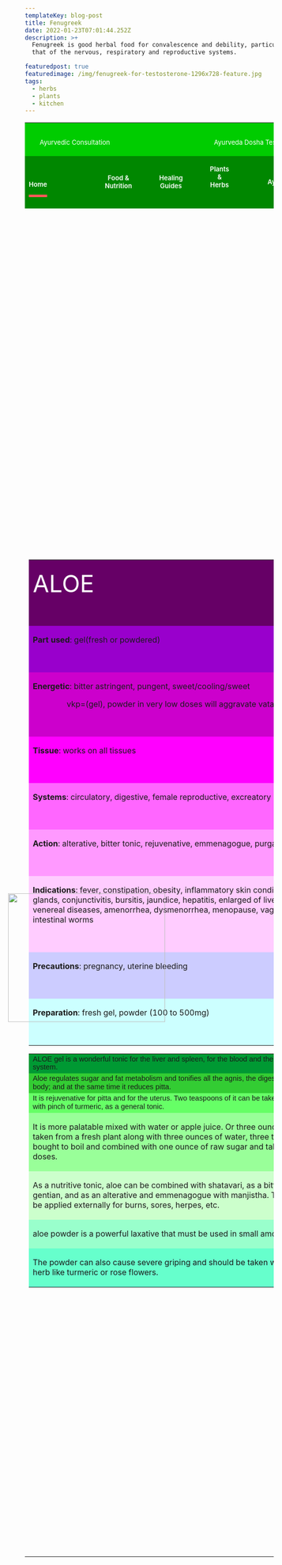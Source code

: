 ```yaml
---
templateKey: blog-post
title: Fenugreek
date: 2022-01-23T07:01:44.252Z
description: >+
  Fenugreek is good herbal food for convalescence and debility, particularly
  that of the nervous, respiratory and reproductive systems.

featuredpost: true
featuredimage: /img/fenugreek-for-testosterone-1296x728-feature.jpg
tags:
  - herbs
  - plants
  - kitchen
---
```

<html>

<head>
<meta http-equiv="Content-Type" content="text/html; charset=windows-1252">
<title>New Page 1</title>
</head>
<style>
	::-webkit- Scrollbar{
			width: 10px;
		}
	::-webkit-Scrollbar-track{
		border-radius:5px
		box-shadow:inset 0 0 10px rgba(0, 0, 0,0.25);
		}
			::-webkit-Scrollbar-thumb{
				border-radius:5px;
				background-color:#009578;
		}
			::-webkit-Scrollbar-thumb.hover{
			background-color:#6dcdb1;
		}

</style>

<body>

<meta http-equiv="Content-Type" content="text/html; charset=windows-1252">
<title>New Page 1</title>
<!--\\\\\\\\\\\[if gte mso 9]><xml>
 <w:WordDocument>
  <w:View>Normal</w:View>
  <w:Zoom>0</w:Zoom>
  <w:TrackMoves/>
  <w:TrackFormatting/>
  <w:PunctuationKerning/>
  <w:ValidateAgainstSchemas/>
  <w:SaveIfXMLInvalid>false</w:SaveIfXMLInvalid>
  <w:IgnoreMixedContent>false</w:IgnoreMixedContent>
  <w:AlwaysShowPlaceholderText>false</w:AlwaysShowPlaceholderText>
  <w:DoNotPromoteQF/>
  <w:LidThemeOther>EN-US</w:LidThemeOther>
  <w:LidThemeAsian>X-NONE</w:LidThemeAsian>
  <w:LidThemeComplexScript>X-NONE</w:LidThemeComplexScript>
  <w:Compatibility>
   <w:BreakWrappedTables/>
   <w:SnapToGridInCell/>
   <w:WrapTextWithPunct/>
   <w:UseAsianBreakRules/>
   <w:DontGrowAutofit/>
   <w:SplitPgBreakAndParaMark/>
   <w:DontVertAlignCellWithSp/>
   <w:DontBreakConstrainedForcedTables/>
   <w:DontVertAlignInTxbx/>
   <w:Word11KerningPairs/>
   <w:CachedColBalance/>
  </w:Compatibility>
  <w:BrowserLevel>MicrosoftInternetExplorer4</w:BrowserLevel>
  <m:mathPr>
   <m:mathFont m:val="Cambria Math"/>
   <m:brkBin m:val="before"/>
   <m:brkBinSub m:val="--"/>
   <m:smallFrac m:val="off"/>
   <m:dispDef/>
   <m:lMargin m:val="0"/>
   <m:rMargin m:val="0"/>
   <m:defJc m:val="centerGroup"/>
   <m:wrapIndent m:val="1440"/>
   <m:intLim m:val="subSup"/>
   <m:naryLim m:val="undOvr"/>
  </m:mathPr></w:WordDocument>
</xml><!\\\\\\\\\\\[endif]-->
<!--\\\\\\\\\\\[if gte mso 9]><xml>
 <w:LatentStyles DefLockedState="false" DefUnhideWhenUsed="true"
  DefSemiHidden="true" DefQFormat="false" DefPriority="99"
  LatentStyleCount="267">
  <w:LsdException Locked="false" Priority="0" SemiHidden="false"
   UnhideWhenUsed="false" QFormat="true" Name="Normal"/>
  <w:LsdException Locked="false" Priority="9" SemiHidden="false"
   UnhideWhenUsed="false" QFormat="true" Name="heading 1"/>
  <w:LsdException Locked="false" Priority="9" QFormat="true" Name="heading 2"/>
  <w:LsdException Locked="false" Priority="9" QFormat="true" Name="heading 3"/>
  <w:LsdException Locked="false" Priority="9" QFormat="true" Name="heading 4"/>
  <w:LsdException Locked="false" Priority="9" QFormat="true" Name="heading 5"/>
  <w:LsdException Locked="false" Priority="9" QFormat="true" Name="heading 6"/>
  <w:LsdException Locked="false" Priority="9" QFormat="true" Name="heading 7"/>
  <w:LsdException Locked="false" Priority="9" QFormat="true" Name="heading 8"/>
  <w:LsdException Locked="false" Priority="9" QFormat="true" Name="heading 9"/>
  <w:LsdException Locked="false" Priority="39" Name="toc 1"/>
  <w:LsdException Locked="false" Priority="39" Name="toc 2"/>
  <w:LsdException Locked="false" Priority="39" Name="toc 3"/>
  <w:LsdException Locked="false" Priority="39" Name="toc 4"/>
  <w:LsdException Locked="false" Priority="39" Name="toc 5"/>
  <w:LsdException Locked="false" Priority="39" Name="toc 6"/>
  <w:LsdException Locked="false" Priority="39" Name="toc 7"/>
  <w:LsdException Locked="false" Priority="39" Name="toc 8"/>
  <w:LsdException Locked="false" Priority="39" Name="toc 9"/>
  <w:LsdException Locked="false" Priority="35" QFormat="true" Name="caption"/>
  <w:LsdException Locked="false" Priority="10" SemiHidden="false"
   UnhideWhenUsed="false" QFormat="true" Name="Title"/>
  <w:LsdException Locked="false" Priority="1" Name="Default Paragraph Font"/>
  <w:LsdException Locked="false" Priority="11" SemiHidden="false"
   UnhideWhenUsed="false" QFormat="true" Name="Subtitle"/>
  <w:LsdException Locked="false" Priority="22" SemiHidden="false"
   UnhideWhenUsed="false" QFormat="true" Name="Strong"/>
  <w:LsdException Locked="false" Priority="20" SemiHidden="false"
   UnhideWhenUsed="false" QFormat="true" Name="Emphasis"/>
  <w:LsdException Locked="false" Priority="59" SemiHidden="false"
   UnhideWhenUsed="false" Name="Table Grid"/>
  <w:LsdException Locked="false" UnhideWhenUsed="false" Name="Placeholder Text"/>
  <w:LsdException Locked="false" Priority="1" SemiHidden="false"
   UnhideWhenUsed="false" QFormat="true" Name="No Spacing"/>
  <w:LsdException Locked="false" Priority="60" SemiHidden="false"
   UnhideWhenUsed="false" Name="Light Shading"/>
  <w:LsdException Locked="false" Priority="61" SemiHidden="false"
   UnhideWhenUsed="false" Name="Light List"/>
  <w:LsdException Locked="false" Priority="62" SemiHidden="false"
   UnhideWhenUsed="false" Name="Light Grid"/>
  <w:LsdException Locked="false" Priority="63" SemiHidden="false"
   UnhideWhenUsed="false" Name="Medium Shading 1"/>
  <w:LsdException Locked="false" Priority="64" SemiHidden="false"
   UnhideWhenUsed="false" Name="Medium Shading 2"/>
  <w:LsdException Locked="false" Priority="65" SemiHidden="false"
   UnhideWhenUsed="false" Name="Medium List 1"/>
  <w:LsdException Locked="false" Priority="66" SemiHidden="false"
   UnhideWhenUsed="false" Name="Medium List 2"/>
  <w:LsdException Locked="false" Priority="67" SemiHidden="false"
   UnhideWhenUsed="false" Name="Medium Grid 1"/>
  <w:LsdException Locked="false" Priority="68" SemiHidden="false"
   UnhideWhenUsed="false" Name="Medium Grid 2"/>
  <w:LsdException Locked="false" Priority="69" SemiHidden="false"
   UnhideWhenUsed="false" Name="Medium Grid 3"/>
  <w:LsdException Locked="false" Priority="70" SemiHidden="false"
   UnhideWhenUsed="false" Name="Dark List"/>
  <w:LsdException Locked="false" Priority="71" SemiHidden="false"
   UnhideWhenUsed="false" Name="Colorful Shading"/>
  <w:LsdException Locked="false" Priority="72" SemiHidden="false"
   UnhideWhenUsed="false" Name="Colorful List"/>
  <w:LsdException Locked="false" Priority="73" SemiHidden="false"
   UnhideWhenUsed="false" Name="Colorful Grid"/>
  <w:LsdException Locked="false" Priority="60" SemiHidden="false"
   UnhideWhenUsed="false" Name="Light Shading Accent 1"/>
  <w:LsdException Locked="false" Priority="61" SemiHidden="false"
   UnhideWhenUsed="false" Name="Light List Accent 1"/>
  <w:LsdException Locked="false" Priority="62" SemiHidden="false"
   UnhideWhenUsed="false" Name="Light Grid Accent 1"/>
  <w:LsdException Locked="false" Priority="63" SemiHidden="false"
   UnhideWhenUsed="false" Name="Medium Shading 1 Accent 1"/>
  <w:LsdException Locked="false" Priority="64" SemiHidden="false"
   UnhideWhenUsed="false" Name="Medium Shading 2 Accent 1"/>
  <w:LsdException Locked="false" Priority="65" SemiHidden="false"
   UnhideWhenUsed="false" Name="Medium List 1 Accent 1"/>
  <w:LsdException Locked="false" UnhideWhenUsed="false" Name="Revision"/>
  <w:LsdException Locked="false" Priority="34" SemiHidden="false"
   UnhideWhenUsed="false" QFormat="true" Name="List Paragraph"/>
  <w:LsdException Locked="false" Priority="29" SemiHidden="false"
   UnhideWhenUsed="false" QFormat="true" Name="Quote"/>
  <w:LsdException Locked="false" Priority="30" SemiHidden="false"
   UnhideWhenUsed="false" QFormat="true" Name="Intense Quote"/>
  <w:LsdException Locked="false" Priority="66" SemiHidden="false"
   UnhideWhenUsed="false" Name="Medium List 2 Accent 1"/>
  <w:LsdException Locked="false" Priority="67" SemiHidden="false"
   UnhideWhenUsed="false" Name="Medium Grid 1 Accent 1"/>
  <w:LsdException Locked="false" Priority="68" SemiHidden="false"
   UnhideWhenUsed="false" Name="Medium Grid 2 Accent 1"/>
  <w:LsdException Locked="false" Priority="69" SemiHidden="false"
   UnhideWhenUsed="false" Name="Medium Grid 3 Accent 1"/>
  <w:LsdException Locked="false" Priority="70" SemiHidden="false"
   UnhideWhenUsed="false" Name="Dark List Accent 1"/>
  <w:LsdException Locked="false" Priority="71" SemiHidden="false"
   UnhideWhenUsed="false" Name="Colorful Shading Accent 1"/>
  <w:LsdException Locked="false" Priority="72" SemiHidden="false"
   UnhideWhenUsed="false" Name="Colorful List Accent 1"/>
  <w:LsdException Locked="false" Priority="73" SemiHidden="false"
   UnhideWhenUsed="false" Name="Colorful Grid Accent 1"/>
  <w:LsdException Locked="false" Priority="60" SemiHidden="false"
   UnhideWhenUsed="false" Name="Light Shading Accent 2"/>
  <w:LsdException Locked="false" Priority="61" SemiHidden="false"
   UnhideWhenUsed="false" Name="Light List Accent 2"/>
  <w:LsdException Locked="false" Priority="62" SemiHidden="false"
   UnhideWhenUsed="false" Name="Light Grid Accent 2"/>
  <w:LsdException Locked="false" Priority="63" SemiHidden="false"
   UnhideWhenUsed="false" Name="Medium Shading 1 Accent 2"/>
  <w:LsdException Locked="false" Priority="64" SemiHidden="false"
   UnhideWhenUsed="false" Name="Medium Shading 2 Accent 2"/>
  <w:LsdException Locked="false" Priority="65" SemiHidden="false"
   UnhideWhenUsed="false" Name="Medium List 1 Accent 2"/>
  <w:LsdException Locked="false" Priority="66" SemiHidden="false"
   UnhideWhenUsed="false" Name="Medium List 2 Accent 2"/>
  <w:LsdException Locked="false" Priority="67" SemiHidden="false"
   UnhideWhenUsed="false" Name="Medium Grid 1 Accent 2"/>
  <w:LsdException Locked="false" Priority="68" SemiHidden="false"
   UnhideWhenUsed="false" Name="Medium Grid 2 Accent 2"/>
  <w:LsdException Locked="false" Priority="69" SemiHidden="false"
   UnhideWhenUsed="false" Name="Medium Grid 3 Accent 2"/>
  <w:LsdException Locked="false" Priority="70" SemiHidden="false"
   UnhideWhenUsed="false" Name="Dark List Accent 2"/>
  <w:LsdException Locked="false" Priority="71" SemiHidden="false"
   UnhideWhenUsed="false" Name="Colorful Shading Accent 2"/>
  <w:LsdException Locked="false" Priority="72" SemiHidden="false"
   UnhideWhenUsed="false" Name="Colorful List Accent 2"/>
  <w:LsdException Locked="false" Priority="73" SemiHidden="false"
   UnhideWhenUsed="false" Name="Colorful Grid Accent 2"/>
  <w:LsdException Locked="false" Priority="60" SemiHidden="false"
   UnhideWhenUsed="false" Name="Light Shading Accent 3"/>
  <w:LsdException Locked="false" Priority="61" SemiHidden="false"
   UnhideWhenUsed="false" Name="Light List Accent 3"/>
  <w:LsdException Locked="false" Priority="62" SemiHidden="false"
   UnhideWhenUsed="false" Name="Light Grid Accent 3"/>
  <w:LsdException Locked="false" Priority="63" SemiHidden="false"
   UnhideWhenUsed="false" Name="Medium Shading 1 Accent 3"/>
  <w:LsdException Locked="false" Priority="64" SemiHidden="false"
   UnhideWhenUsed="false" Name="Medium Shading 2 Accent 3"/>
  <w:LsdException Locked="false" Priority="65" SemiHidden="false"
   UnhideWhenUsed="false" Name="Medium List 1 Accent 3"/>
  <w:LsdException Locked="false" Priority="66" SemiHidden="false"
   UnhideWhenUsed="false" Name="Medium List 2 Accent 3"/>
  <w:LsdException Locked="false" Priority="67" SemiHidden="false"
   UnhideWhenUsed="false" Name="Medium Grid 1 Accent 3"/>
  <w:LsdException Locked="false" Priority="68" SemiHidden="false"
   UnhideWhenUsed="false" Name="Medium Grid 2 Accent 3"/>
  <w:LsdException Locked="false" Priority="69" SemiHidden="false"
   UnhideWhenUsed="false" Name="Medium Grid 3 Accent 3"/>
  <w:LsdException Locked="false" Priority="70" SemiHidden="false"
   UnhideWhenUsed="false" Name="Dark List Accent 3"/>
  <w:LsdException Locked="false" Priority="71" SemiHidden="false"
   UnhideWhenUsed="false" Name="Colorful Shading Accent 3"/>
  <w:LsdException Locked="false" Priority="72" SemiHidden="false"
   UnhideWhenUsed="false" Name="Colorful List Accent 3"/>
  <w:LsdException Locked="false" Priority="73" SemiHidden="false"
   UnhideWhenUsed="false" Name="Colorful Grid Accent 3"/>
  <w:LsdException Locked="false" Priority="60" SemiHidden="false"
   UnhideWhenUsed="false" Name="Light Shading Accent 4"/>
  <w:LsdException Locked="false" Priority="61" SemiHidden="false"
   UnhideWhenUsed="false" Name="Light List Accent 4"/>
  <w:LsdException Locked="false" Priority="62" SemiHidden="false"
   UnhideWhenUsed="false" Name="Light Grid Accent 4"/>
  <w:LsdException Locked="false" Priority="63" SemiHidden="false"
   UnhideWhenUsed="false" Name="Medium Shading 1 Accent 4"/>
  <w:LsdException Locked="false" Priority="64" SemiHidden="false"
   UnhideWhenUsed="false" Name="Medium Shading 2 Accent 4"/>
  <w:LsdException Locked="false" Priority="65" SemiHidden="false"
   UnhideWhenUsed="false" Name="Medium List 1 Accent 4"/>
  <w:LsdException Locked="false" Priority="66" SemiHidden="false"
   UnhideWhenUsed="false" Name="Medium List 2 Accent 4"/>
  <w:LsdException Locked="false" Priority="67" SemiHidden="false"
   UnhideWhenUsed="false" Name="Medium Grid 1 Accent 4"/>
  <w:LsdException Locked="false" Priority="68" SemiHidden="false"
   UnhideWhenUsed="false" Name="Medium Grid 2 Accent 4"/>
  <w:LsdException Locked="false" Priority="69" SemiHidden="false"
   UnhideWhenUsed="false" Name="Medium Grid 3 Accent 4"/>
  <w:LsdException Locked="false" Priority="70" SemiHidden="false"
   UnhideWhenUsed="false" Name="Dark List Accent 4"/>
  <w:LsdException Locked="false" Priority="71" SemiHidden="false"
   UnhideWhenUsed="false" Name="Colorful Shading Accent 4"/>
  <w:LsdException Locked="false" Priority="72" SemiHidden="false"
   UnhideWhenUsed="false" Name="Colorful List Accent 4"/>
  <w:LsdException Locked="false" Priority="73" SemiHidden="false"
   UnhideWhenUsed="false" Name="Colorful Grid Accent 4"/>
  <w:LsdException Locked="false" Priority="60" SemiHidden="false"
   UnhideWhenUsed="false" Name="Light Shading Accent 5"/>
  <w:LsdException Locked="false" Priority="61" SemiHidden="false"
   UnhideWhenUsed="false" Name="Light List Accent 5"/>
  <w:LsdException Locked="false" Priority="62" SemiHidden="false"
   UnhideWhenUsed="false" Name="Light Grid Accent 5"/>
  <w:LsdException Locked="false" Priority="63" SemiHidden="false"
   UnhideWhenUsed="false" Name="Medium Shading 1 Accent 5"/>
  <w:LsdException Locked="false" Priority="64" SemiHidden="false"
   UnhideWhenUsed="false" Name="Medium Shading 2 Accent 5"/>
  <w:LsdException Locked="false" Priority="65" SemiHidden="false"
   UnhideWhenUsed="false" Name="Medium List 1 Accent 5"/>
  <w:LsdException Locked="false" Priority="66" SemiHidden="false"
   UnhideWhenUsed="false" Name="Medium List 2 Accent 5"/>
  <w:LsdException Locked="false" Priority="67" SemiHidden="false"
   UnhideWhenUsed="false" Name="Medium Grid 1 Accent 5"/>
  <w:LsdException Locked="false" Priority="68" SemiHidden="false"
   UnhideWhenUsed="false" Name="Medium Grid 2 Accent 5"/>
  <w:LsdException Locked="false" Priority="69" SemiHidden="false"
   UnhideWhenUsed="false" Name="Medium Grid 3 Accent 5"/>
  <w:LsdException Locked="false" Priority="70" SemiHidden="false"
   UnhideWhenUsed="false" Name="Dark List Accent 5"/>
  <w:LsdException Locked="false" Priority="71" SemiHidden="false"
   UnhideWhenUsed="false" Name="Colorful Shading Accent 5"/>
  <w:LsdException Locked="false" Priority="72" SemiHidden="false"
   UnhideWhenUsed="false" Name="Colorful List Accent 5"/>
  <w:LsdException Locked="false" Priority="73" SemiHidden="false"
   UnhideWhenUsed="false" Name="Colorful Grid Accent 5"/>
  <w:LsdException Locked="false" Priority="60" SemiHidden="false"
   UnhideWhenUsed="false" Name="Light Shading Accent 6"/>
  <w:LsdException Locked="false" Priority="61" SemiHidden="false"
   UnhideWhenUsed="false" Name="Light List Accent 6"/>
  <w:LsdException Locked="false" Priority="62" SemiHidden="false"
   UnhideWhenUsed="false" Name="Light Grid Accent 6"/>
  <w:LsdException Locked="false" Priority="63" SemiHidden="false"
   UnhideWhenUsed="false" Name="Medium Shading 1 Accent 6"/>
  <w:LsdException Locked="false" Priority="64" SemiHidden="false"
   UnhideWhenUsed="false" Name="Medium Shading 2 Accent 6"/>
  <w:LsdException Locked="false" Priority="65" SemiHidden="false"
   UnhideWhenUsed="false" Name="Medium List 1 Accent 6"/>
  <w:LsdException Locked="false" Priority="66" SemiHidden="false"
   UnhideWhenUsed="false" Name="Medium List 2 Accent 6"/>
  <w:LsdException Locked="false" Priority="67" SemiHidden="false"
   UnhideWhenUsed="false" Name="Medium Grid 1 Accent 6"/>
  <w:LsdException Locked="false" Priority="68" SemiHidden="false"
   UnhideWhenUsed="false" Name="Medium Grid 2 Accent 6"/>
  <w:LsdException Locked="false" Priority="69" SemiHidden="false"
   UnhideWhenUsed="false" Name="Medium Grid 3 Accent 6"/>
  <w:LsdException Locked="false" Priority="70" SemiHidden="false"
   UnhideWhenUsed="false" Name="Dark List Accent 6"/>
  <w:LsdException Locked="false" Priority="71" SemiHidden="false"
   UnhideWhenUsed="false" Name="Colorful Shading Accent 6"/>
  <w:LsdException Locked="false" Priority="72" SemiHidden="false"
   UnhideWhenUsed="false" Name="Colorful List Accent 6"/>
  <w:LsdException Locked="false" Priority="73" SemiHidden="false"
   UnhideWhenUsed="false" Name="Colorful Grid Accent 6"/>
  <w:LsdException Locked="false" Priority="19" SemiHidden="false"
   UnhideWhenUsed="false" QFormat="true" Name="Subtle Emphasis"/>
  <w:LsdException Locked="false" Priority="21" SemiHidden="false"
   UnhideWhenUsed="false" QFormat="true" Name="Intense Emphasis"/>
  <w:LsdException Locked="false" Priority="31" SemiHidden="false"
   UnhideWhenUsed="false" QFormat="true" Name="Subtle Reference"/>
  <w:LsdException Locked="false" Priority="32" SemiHidden="false"
   UnhideWhenUsed="false" QFormat="true" Name="Intense Reference"/>
  <w:LsdException Locked="false" Priority="33" SemiHidden="false"
   UnhideWhenUsed="false" QFormat="true" Name="Book Title"/>
  <w:LsdException Locked="false" Priority="37" Name="Bibliography"/>
  <w:LsdException Locked="false" Priority="39" QFormat="true" Name="TOC Heading"/>
 </w:LatentStyles>
</xml><!\\\\\\\\\\\[endif]-->
<!--\\\\\\\\\\\[if gte mso 10]>
<style>
 /* Style Definitions */
 table.MsoNormalTable
	{mso-style-name:"Table Normal";
	mso-tstyle-rowband-size:0;
	mso-tstyle-colband-size:0;
	mso-style-noshow:yes;
	mso-style-priority:99;
	mso-style-qformat:yes;
	mso-style-parent:"";
	mso-padding-alt:0in 5.4pt 0in 5.4pt;
	mso-para-margin-top:0in;
	mso-para-margin-right:0in;
	mso-para-margin-bottom:10.0pt;
	mso-para-margin-left:0in;
	line-height:115%;
	mso-pagination:widow-orphan;
	font-size:11.0pt;
	font-family:"Calibri","sans-serif";
	mso-ascii-font-family:Calibri;
	mso-ascii-theme-font:minor-latin;
	mso-fareast-font-family:"Times New Roman";
	mso-fareast-theme-font:minor-fareast;
	mso-hansi-font-family:Calibri;
	mso-hansi-theme-font:minor-latin;}
</style>
<!\\\\\\\\\\\[endif]-->
<table border="0" width="100%">
	<tr>
		<td width="288" colspan="3" bgcolor="#00CC00">
		<ul id="menu-top-menu" class="menu" style="list-style-type: none; outline: none; box-sizing: border-box; color: rgb(44, 47, 52); font-family: -apple-system, BlinkMacSystemFont, 'Segoe UI', Roboto, Oxygen, Oxygen-Sans, Ubuntu, Cantarell, 'Helvetica Neue', 'Open Sans', Arial, sans-serif; font-size: 13px; font-style: normal; font-variant-ligatures: normal; font-variant-caps: normal; font-weight: 400; letter-spacing: normal; orphans: 2; text-align: start; text-indent: 0px; text-transform: none; white-space: normal; widows: 2; word-spacing: 0px; -webkit-text-stroke-width: 0px; text-decoration-thickness: initial; text-decoration-style: initial; text-decoration-color: initial; border: 0.08) none rgba(0; margin: 0px; padding: 0px; background-color: rgb(239, 240, 241)">
			<li id="menu-item-38671" class="menu-item menu-item-type-custom menu-item-object-custom menu-item-38671" style="list-style-type: none; outline: none; box-sizing: border-box; text-align: justify; position: relative; display: block; float: left; border: 0.08) none rgba(0; margin: 0px; padding: 0px">
			<a style="list-style-type: none; outline: none; box-sizing: border-box; color: #FFFFFF; text-decoration: none; transition: all 0.15s ease 0s; display: block; position: relative; border: 0.08) none rgba(0; margin: 0px; padding-left: 10px; padding-right: 10px; padding-top: 0px; padding-bottom: 0px; background-color: transparent" href="">
			Ayurvedic Consultation</a></li>
		</ul>
		</td>
		<td width="266" colspan="2" bgcolor="#00CC00">
		<ul id="menu-top-menu3" class="menu" style="list-style-type: none; outline: none; box-sizing: border-box; color: rgb(44, 47, 52); font-family: -apple-system, BlinkMacSystemFont, 'Segoe UI', Roboto, Oxygen, Oxygen-Sans, Ubuntu, Cantarell, 'Helvetica Neue', 'Open Sans', Arial, sans-serif; font-size: 13px; font-style: normal; font-variant-ligatures: normal; font-variant-caps: normal; font-weight: 400; letter-spacing: normal; orphans: 2; text-align: start; text-indent: 0px; text-transform: none; white-space: normal; widows: 2; word-spacing: 0px; -webkit-text-stroke-width: 0px; text-decoration-thickness: initial; text-decoration-style: initial; text-decoration-color: initial; border: 0.08) none rgba(0; margin: 0px; padding: 0px; background-color: rgb(239, 240, 241)">
			<li id="menu-item-38490" class="menu-item menu-item-type-post_type menu-item-object-post menu-item-38490" style="list-style-type: none; outline: none; box-sizing: border-box; text-align: justify; position: relative; display: block; float: left; border: 0.08) none rgba(0; margin: 0px; padding: 0px">
			</li>
		</ul>
		<ul id="menu-top-menu0" class="menu" style="list-style-type: none; outline: none; box-sizing: border-box; color: rgb(44, 47, 52); font-family: -apple-system, BlinkMacSystemFont, 'Segoe UI', Roboto, Oxygen, Oxygen-Sans, Ubuntu, Cantarell, 'Helvetica Neue', 'Open Sans', Arial, sans-serif; font-size: 13px; font-style: normal; font-variant-ligatures: normal; font-variant-caps: normal; font-weight: 400; letter-spacing: normal; orphans: 2; text-align: start; text-indent: 0px; text-transform: none; white-space: normal; widows: 2; word-spacing: 0px; -webkit-text-stroke-width: 0px; text-decoration-thickness: initial; text-decoration-style: initial; text-decoration-color: initial; border: 0.08) none rgba(0; margin: 0px; padding: 0px; background-color: rgb(239, 240, 241)">
			<li id="menu-item-34159" class="menu-item menu-item-type-custom menu-item-object-custom menu-item-has-children menu-item-34159" style="list-style-type: none; outline: none; box-sizing: border-box; text-align: justify; position: relative; display: block; float: left; border: 0.08) none rgba(0; margin: 0px; padding: 0px">
			<a target="_blank" rel="noopener" style="list-style-type: none; outline: none; box-sizing: border-box; color: #FFFFFF; text-decoration: none; transition: all 0.15s ease 0s; display: block; position: relative; border: 0.08) none rgba(0; margin: 0px; padding-left: 10px; padding-right: 25px; padding-top: 0px; padding-bottom: 0px; background-color: transparent" href="https://ayurtimes.net/ayurveda-dosha-test/">
			Ayurveda Dosha Test</a></li>
		</ul>
		</td>
		<td width="10%" colspan="2" bgcolor="#00CC00">
		<a style="list-style-type: none; outline: none; box-sizing: border-box; color: #FFFFFF; text-decoration: none; transition: all 0.15s ease 0s; display: block; background-color: transparent" href="https://www.ayurtimes.com/ayur-times-app/">
		Download</a></td>
		<td width="10%" colspan="3" bgcolor="#00CC00">
		<ul id="menu-top-menu1" class="menu" style="list-style-type: none; outline: none; box-sizing: border-box; color: rgb(44, 47, 52); font-family: -apple-system, BlinkMacSystemFont, 'Segoe UI', Roboto, Oxygen, Oxygen-Sans, Ubuntu, Cantarell, 'Helvetica Neue', 'Open Sans', Arial, sans-serif; font-size: 13px; font-style: normal; font-variant-ligatures: normal; font-variant-caps: normal; font-weight: 400; letter-spacing: normal; orphans: 2; text-align: start; text-indent: 0px; text-transform: none; white-space: normal; widows: 2; word-spacing: 0px; -webkit-text-stroke-width: 0px; text-decoration-thickness: initial; text-decoration-style: initial; text-decoration-color: initial; border: 0.08) none rgba(0; margin: 0px; padding: 0px; background-color: rgb(239, 240, 241)">
			<li id="menu-item-38672" class="menu-item menu-item-type-post_type menu-item-object-post menu-item-38490" style="list-style-type: none; outline: none; box-sizing: border-box; text-align: justify; position: relative; display: block; float: left; border: 0.08) none rgba(0; margin: 0px; padding: 0px">
			<a style="list-style-type: none; outline: none; box-sizing: border-box; color: #FFFFFF; text-decoration: none; transition: all 0.15s ease 0s; display: block; background-color: transparent" href="https://www.ayurtimes.com/ayur-times-app/">
			&nbsp;App</a></li>
			<li id="menu-item-38564" class="menu-item menu-item-type-post_type menu-item-object-page menu-item-38564" style="list-style-type: none; outline: none; box-sizing: border-box; text-align: justify; position: relative; display: block; float: left; border: 0.08) none rgba(0; margin: 0px; padding: 0px">
			<a style="list-style-type: none; outline: none; box-sizing: border-box; color: #FFFFFF; text-decoration: none; transition: all 0.15s ease 0s; display: block; position: relative; border: 0.08) none rgba(0; margin: 0px; padding-left: 10px; padding-right: 10px; padding-top: 0px; padding-bottom: 0px; background-color: transparent" href="https://www.ayurtimes.com/contact/">
			Contact Us</a></li>
		</ul>
		</td>
		<td width="9%" colspan="2" bgcolor="#00CC00">
		<ul id="menu-top-menu2" class="menu" style="list-style-type: none; outline: none; box-sizing: border-box; color: rgb(44, 47, 52); font-family: -apple-system, BlinkMacSystemFont, 'Segoe UI', Roboto, Oxygen, Oxygen-Sans, Ubuntu, Cantarell, 'Helvetica Neue', 'Open Sans', Arial, sans-serif; font-size: 13px; font-style: normal; font-variant-ligatures: normal; font-variant-caps: normal; font-weight: 400; letter-spacing: normal; orphans: 2; text-align: start; text-indent: 0px; text-transform: none; white-space: normal; widows: 2; word-spacing: 0px; -webkit-text-stroke-width: 0px; text-decoration-thickness: initial; text-decoration-style: initial; text-decoration-color: initial; border: 0.08) none rgba(0; margin: 0px; padding: 0px; background-color: rgb(239, 240, 241)">
			<li id="menu-item-38673" class="menu-item menu-item-type-post_type menu-item-object-post menu-item-38490" style="list-style-type: none; outline: none; box-sizing: border-box; text-align: justify; position: relative; display: block; float: left; border: 0.08) none rgba(0; margin: 0px; padding: 0px">
			<a style="list-style-type: none; outline: none; box-sizing: border-box; color: #FFFFFF; text-decoration: none; transition: all 0.15s ease 0s; display: block; background-color: transparent" href="https://www.ayurtimes.com/ayur-times-app/">
			&nbsp;&nbsp; </a></li>
			<li id="menu-item-37005" class="menu-item menu-item-type-custom menu-item-object-custom menu-item-has-children menu-item-37005" style="list-style-type: none; outline: none; box-sizing: border-box; text-align: justify; position: relative; display: block; float: left; border: 0.08) none rgba(0; margin: 0px; padding: 0px">
			<a style="list-style-type: none; outline: none 0px; box-sizing: border-box; color: #FFFFFF; text-decoration: none; transition: all 0.15s ease 0s; display: block; position: relative; z-index: 2; border: 0.08) none rgba(0; margin: 0px; padding-left: 10px; padding-right: 25px; padding-top: 0px; padding-bottom: 0px; background-color: transparent">
			Disclaimer</a></li>
		</ul>
		</td>
		<td width="11%" bgcolor="#00CC00">
		<a style="list-style-type: none; outline: none 0px; box-sizing: border-box; color: #FFFFFF; text-decoration: none; transition: all 0.15s ease 0s; display: block; background-color: transparent">
		Terms &amp; Policies</a></td>
	</tr>
	<tr>
		<td width="10%" bgcolor="#008700">&nbsp;<div class="main-menu main-menu-wrap tie-alignleft" style="padding: 0px; margin: 0px; list-style: none; border: 0px rgba(255, 255, 255, 0.07); outline: none; box-sizing: border-box; float: left; color: rgb(255, 255, 255); font-family: -apple-system, BlinkMacSystemFont, &quot;Segoe UI&quot;, Roboto, Oxygen, Oxygen-Sans, Ubuntu, Cantarell, &quot;Helvetica Neue&quot;, &quot;Open Sans&quot;, Arial, sans-serif; font-size: 13px; font-style: normal; font-variant-ligatures: normal; font-variant-caps: normal; font-weight: 400; letter-spacing: normal; orphans: 2; text-align: start; text-indent: 0px; text-transform: none; white-space: normal; widows: 2; word-spacing: 0px; -webkit-text-stroke-width: 0px; background-color: rgb(0, 135, 0); text-decoration-thickness: initial; text-decoration-style: initial; text-decoration-color: initial;">
			<div id="main-nav-menu" class="main-menu header-menu" style="list-style-type: none; outline: none; box-sizing: border-box; float: left; width: 124px; height: 33px; border: 0.07) none rgba(255; margin: 0px; padding: 0px">
				<ul id="menu-main-menu" class="menu" role="menubar" style="padding: 0px; margin: 0px; list-style: none; border: 0px rgba(255, 255, 255, 0.07); outline: none; box-sizing: border-box;">
					<li id="menu-item-35957" class="menu-have-icon menu-icon-type-fontawesome menu-item menu-item-type-custom menu-item-object-custom current-menu-item current_page_item menu-item-home menu-item-35957 tie-current-menu" style="border-left:0px initial rgb(255, 87, 87); border-right:0px initial rgb(255, 87, 87); border-top:0px initial rgb(255, 87, 87); border-bottom:5px solid rgb(255, 87, 87); padding:0px; border-image: initial; outline: none; box-sizing: border-box; text-align: justify; display: block; float: left; list-style-type:none; margin-left:0px; margin-right:0px; margin-top:0px; margin-bottom:-5px">
					<p style="text-align: center">
					<a style="list-style-type: none; outline: none; box-sizing: border-box; color: rgb(255, 255, 255); text-decoration: none; transition: all 0.15s ease 0s; display: block; position: relative; font-size: 13px; font-weight: 600; border: 0.07) none rgba(255; margin: 0px; padding-left: 14px; padding-right: 14px; padding-top: 0px; padding-bottom: 0px; background-color: #008700 !important" href="https://www.ayurtimes.com/">
					Home</a></li>
					<li id="menu-item-38439" class="menu-item menu-item-type-taxonomy menu-item-object-category menu-item-has-children menu-item-38439" style="padding: 0px; margin: 0px; list-style: none; border: 0px rgba(255, 255, 255, 0.07); outline: none; box-sizing: border-box; text-align: justify; display: block; float: left;">
					</li>
					<li id="menu-item-34072" class="menu-have-icon menu-icon-type-fontawesome menu-item menu-item-type-custom menu-item-object-custom menu-item-has-children menu-item-34072" style="padding: 0px; margin: 0px; list-style: none; border: 0px rgba(255, 255, 255, 0.07); outline: none; box-sizing: border-box; text-align: justify; display: block; float: left;">
					</li>
					<li id="menu-item-38462" class="menu-item menu-item-type-custom menu-item-object-custom menu-item-has-children menu-item-38462" style="padding: 0px; margin: 0px; list-style: none; border: 0px rgba(255, 255, 255, 0.07); outline: none; box-sizing: border-box; text-align: justify; display: block; float: left;">
					</li>
				</ul>
			</div>
		</div>
		<ul class="components" style="padding: 0px; margin: 0px; list-style: none; border: 0px rgba(255, 255, 255, 0.07); outline: none; box-sizing: border-box; float: right; color: rgb(255, 255, 255); font-family: -apple-system, BlinkMacSystemFont, &quot;Segoe UI&quot;, Roboto, Oxygen, Oxygen-Sans, Ubuntu, Cantarell, &quot;Helvetica Neue&quot;, &quot;Open Sans&quot;, Arial, sans-serif; font-size: 13px; font-style: normal; font-variant-ligatures: normal; font-variant-caps: normal; font-weight: 400; letter-spacing: normal; orphans: 2; text-align: start; text-indent: 0px; text-transform: none; white-space: normal; widows: 2; word-spacing: 0px; -webkit-text-stroke-width: 0px; background-color: rgb(0, 135, 0); text-decoration-thickness: initial; text-decoration-style: initial; text-decoration-color: initial;">
			<li class="search-compact-icon menu-item custom-menu-link" style="padding: 0px; margin: 0px; list-style: none; border: 0px rgba(255, 255, 255, 0.07); outline: none; box-sizing: border-box; text-align: justify; position: relative; float: right;">
			<a class="tie-search-trigger" style="padding: 0px; margin: 0px; list-style: none; border: 0px rgba(255, 255, 255, 0.07); outline: none; box-sizing: border-box; background-color: transparent; color: rgb(255, 255, 255) !important; text-decoration: none; transition: all 0.15s ease 0s; display: block; position: relative; width: 30px; text-align: center; line-height: inherit; font-size: 16px;" href="https://www.ayurtimes.com/#">
			<span class="tie-icon-search tie-search-icon" aria-hidden="true" style="padding: 0px; margin: 0px; list-style: none; border: 0px rgba(255, 255, 255, 0.07); outline: none; box-sizing: border-box; font-style: normal; font-weight: normal; font-variant: normal; text-transform: none; line-height: 1; -webkit-font-smoothing: antialiased; display: inline-block; font-family: tiefonticon !important;">
			</span></a></li>
		</ul>
		<br class="Apple-interchange-newline">
		&nbsp;</td>
		<td width="6%" bgcolor="#008700">
		<ul id="menu-main-menu0" class="menu" role="menubar" style="padding: 0px; margin: 0px; list-style: none; border: 0px rgba(255, 255, 255, 0.07); outline: none; box-sizing: border-box;">
			<li id="menu-item-38674" class="menu-have-icon menu-icon-type-fontawesome menu-item menu-item-type-custom menu-item-object-custom current-menu-item current_page_item menu-item-home menu-item-35957 tie-current-menu" style="border-left:0px initial rgb(255, 87, 87); border-right:0px initial rgb(255, 87, 87); border-top:0px initial rgb(255, 87, 87); border-bottom:5px solid rgb(255, 87, 87); padding:0px; border-image: initial; outline: none; box-sizing: border-box; text-align: justify; display: block; float: left; list-style-type:none; margin-left:0px; margin-right:0px; margin-top:0px; margin-bottom:-5px">
			</li>
			<li id="menu-item-38447" class="menu-item menu-item-type-taxonomy menu-item-object-category menu-item-has-children menu-item-38447 mega-menu mega-links mega-links-3col " style="padding: 0px; margin: 0px; list-style: none; border: 0px rgba(255, 255, 255, 0.07); outline: none; box-sizing: border-box; text-align: justify; display: block; float: left;">
			<p style="text-align: center">
			<a style="padding: 0px 25px 0px 14px; margin: 0px; list-style: none; border: 0px rgba(255, 255, 255, 0.07); outline: none; box-sizing: border-box; background-color: transparent; color: rgb(255, 255, 255) !important; text-decoration: none; transition: all 0.15s ease 0s; display: block; position: relative; font-size: 13px; font-weight: 600;" href="https://www.ayurtimes.com/category/food-nutrition/">
			Food &amp; Nutrition</a></li>
		</ul>
		</td>
		<td width="5%" bgcolor="#008700">
		<p align="center">
		<a style="padding: 0px 25px 0px 14px; margin: 0px; list-style: none; border: 0px rgba(255, 255, 255, 0.07); outline: none; box-sizing: border-box; background-color: transparent; color: rgb(255, 255, 255) !important; text-decoration: none; transition: all 0.15s ease 0s; display: block; position: relative; font-size: 13px; font-weight: 600;" href="https://www.ayurtimes.com/category/healing/">
		Healing Guides</a></td>
		<td width="9%" bgcolor="#008700">
		<ul id="menu-main-menu1" class="menu" role="menubar" style="padding: 0px; margin: 0px; list-style: none; border: 0px rgba(255, 255, 255, 0.07); outline: none; box-sizing: border-box;">
			<li id="menu-item-38675" class="menu-have-icon menu-icon-type-fontawesome menu-item menu-item-type-custom menu-item-object-custom menu-item-has-children menu-item-34072" style="padding: 0px; margin: 0px; list-style: none; border: 0px rgba(255, 255, 255, 0.07); outline: none; box-sizing: border-box; text-align: justify; display: block; float: left;">
			</li>
			<li id="menu-item-34079" class="menu-have-icon menu-icon-type-fontawesome menu-item menu-item-type-custom menu-item-object-custom menu-item-has-children menu-item-34079" style="padding: 0px; margin: 0px; list-style: none; border: 0px rgba(255, 255, 255, 0.07); outline: none; box-sizing: border-box; text-align: justify; display: block; float: left;">
			<p style="text-align: center">
			<a style="padding: 0px 25px 0px 14px; margin: 0px; list-style: none; border: 0px rgba(255, 255, 255, 0.07); outline: none; box-sizing: border-box; background-color: transparent; color: rgb(255, 255, 255) !important; text-decoration: none; transition: all 0.15s ease 0s; display: block; position: relative; font-size: 13px; font-weight: 600;" href="https://www.ayurtimes.com/category/plants-herbs/">
			Plants &amp; Herbs</a></li>
		</ul>
		&nbsp;</td>
		<td width="366" colspan="2" bgcolor="#008700">
		<p align="center">
		<a style="padding: 0px 25px 0px 14px; margin: 0px; list-style: none; border: 0px rgba(255, 255, 255, 0.07); outline: none; box-sizing: border-box; background-color: transparent; color: rgb(255, 255, 255) !important; text-decoration: none; transition: all 0.15s ease 0s; display: block; position: relative; font-size: 13px; font-weight: 600;" href="https://www.ayurtimes.com/category/ayurveda/">
		Ayurveda</a></td>
		<td width="62" colspan="3" bgcolor="#008700">
		<p align="center">
		<a style="padding: 0px 25px 0px 14px; margin: 0px; list-style: none; border: 0px rgba(255, 255, 255, 0.07); outline: none; box-sizing: border-box; background-color: transparent; color: rgb(255, 255, 255) !important; text-decoration: none; transition: all 0.15s ease 0s; display: block; position: relative; font-size: 13px; font-weight: 600;">
		More</a></td>
		<td width="10%" colspan="2" bgcolor="#008700">
		<form method="POST" action="--WEBBOT-SELF--">
			<!--webbot bot="SaveResults" u-file="C:\Users\User\Documents\My Web Sites\mysite\_private\form_results.csv" s-format="TEXT/CSV" s-label-fields="TRUE" -->
			<p align="center"><select size="1" name="D1">
			<option>Facebook</option>
			<option>Youtube</option>
			<option>Instagram</option>
			</select><input type="submit" value="Follow" name="B2"></p>
		</form>
		&nbsp;</td>
		<td width="271" colspan="2" bgcolor="#008700">
		<input type="text" name="T1" size="20"><input type="submit" value="Search" name="B1"></td>
	</tr>
	<tr>
		<td colspan="8">
		<p class="MsoNormal">&nbsp;</td>
		<td colspan="5" height="174">
		<div class="widget-title the-global-title" style="list-style-type: none; outline: none; box-sizing: border-box; position: relative; opacity: 0.99; font-size: 15px; line-height: 1.3; font-weight: 500; color: rgb(255, 255, 255); border: 0px none; margin-left: 0px; margin-right: 0px; margin-top: 0px; margin-bottom: 20px; padding-left: 10px; padding-right: 10px; padding-top: 7px; padding-bottom: 7px; background-color: rgb(0, 135, 0)">
			<div class="the-subtitle" style="list-style-type: none; outline: none; box-sizing: border-box; line-height: 1.4; font-weight: 600; font-size: 15px; min-height: 15px; font-family: Poppins; border: 0px none; margin: 0px; padding: 0px">
				Subscribe to Yogendra Ayurveda</div>
		</div>
		<form method="post" accept-charset="utf-8" id="subscribe-blog-blog_subscription-2" style="list-style-type: none; outline: none; box-sizing: border-box; border: 0px none; margin: 0px; padding: 0px" action="https://www.ayurtimes.com/#">
			<p id="subscribe-email" style="list-style-type: none; outline: none; box-sizing: border-box; line-height: 21px; border: 0px none; margin: 0px; padding: 0px">
			<label id="jetpack-subscribe-label" class="screen-reader-text" for="subscribe-field-blog_subscription-2" style="list-style-type: none; outline: none; box-sizing: border-box; clip: rect(1px, 1px, 1px, 1px); clip-path: inset(50%); height: 42px; overflow: hidden; position: absolute !important; width: 283px; overflow-wrap: normal !important; border: 0px none; margin-left: 10px; margin-right: -1px; margin-top: 63px; margin-bottom: -1px; padding: 0px">
			Email Address</label><input type="email" name="email" required="required" value id="subscribe-field-blog_subscription-2" placeholder="Email Address" style="list-style-type: none; outline: none; box-sizing: border-box; font-style: inherit; font-variant: inherit; font-weight: inherit; font-stretch: inherit; font-size: 13px; line-height: 23px; font-family: inherit; overflow: visible; color: rgb(44, 47, 52); border-radius: 2px; transition: 'background 0.3s ease 0s', 'border 0.3s ease 0s'; max-width: 100%; appearance: none; width: 290.672px; border: 0.1) solid rgba(0; margin: 0px; padding: 5px; background-color: transparent">
			<button type="submit" class="wp-block-button__link" name="jetpack_subscriptions_widget" style="list-style-type: none; outline: none; box-sizing: border-box; font-style: inherit; font-variant: inherit; font-weight: normal; font-stretch: inherit; font-size: 13px; line-height: 21px; font-family: inherit; overflow: visible; text-transform: none; cursor: pointer; appearance: none; color: rgb(255, 255, 255); border-radius: 2px; box-shadow: none; display: inline-block; text-align: center; text-decoration: none; overflow-wrap: break-word; width: auto; position: relative; vertical-align: middle; transition: all 0.3s ease 0s; border: medium none; margin: 0px; padding-left: 15px; padding-right: 15px; padding-top: 7px; padding-bottom: 7px; background-color: rgb(0, 135, 0)">
			Subscribe</button></p>
		</form>
		<div class="clearfix" style="list-style-type: none; outline: none; box-sizing: border-box; border: 0px none; margin: 0px; padding: 0px">
			&nbsp;</div>
		</td>
	</tr>
	<tr>
		<td colspan="8">
		<p class="MsoNormal">&nbsp;</p>
		<table border="0" width="100%">
			<tr>
				<td bgcolor="#660066">
				<p class="MsoNormal"><font size="7" color="#FFFFFF">ALOE</font></p>
				<p>&nbsp;</td>
			</tr>
			<tr>
				<td bgcolor="#9900CC">
				<p class="MsoNormal"><b>Part</b> <b>used</b>: gel(fresh or 
				powdered)</p>
				<p>&nbsp;</td>
			</tr>
			<tr>
				<td bgcolor="#CC00CC">
				<p class="MsoNormal"><b>Energetic</b>: bitter astringent, 
				pungent, sweet/cooling/sweet</p>
				<p class="MsoNormal">&nbsp;&nbsp;&nbsp;&nbsp;&nbsp;&nbsp;&nbsp;&nbsp;&nbsp;&nbsp;&nbsp;&nbsp;&nbsp;&nbsp;&nbsp; vkp=(gel), powder in very 
				low doses will aggravate vata</p>
				<p>&nbsp;</td>
			</tr>
			<tr>
				<td bgcolor="#FF00FF">
				<p class="MsoNormal"><b>Tissue</b>: works on all tissues</p>
				<p>&nbsp;</td>
			</tr>
			<tr>
				<td bgcolor="#FF66FF">
				<p class="MsoNormal"><b>Systems</b>: circulatory, digestive, 
				female reproductive, excreatory</p>
				<p>&nbsp;</td>
			</tr>
			<tr>
				<td bgcolor="#FF99FF">
				<p class="MsoNormal"><b>Action</b>: alterative, bitter tonic, 
				rejuvenative, emmenagogue, purgative, vulnerary</p>
				<p>&nbsp;</td>
			</tr>
			<tr>
				<td bgcolor="#FFCCFF">
				<p class="MsoNormal"><b>Indications</b>: fever, constipation, 
				obesity, inflammatory skin conditions, swollen glands, 
				conjunctivitis, bursitis, jaundice, hepatitis, enlarged of liver 
				or spleen, herpes, venereal diseases, amenorrhea, dysmenorrhea, 
				menopause, vaginitis, tumors, intestinal worms</p>
				<p>&nbsp;</td>
			</tr>
			<tr>
				<td bgcolor="#CCCCFF">
				<p class="MsoNormal"><b>Precautions</b>: pregnancy, uterine 
				bleeding</p>
				<p>&nbsp;</td>
			</tr>
			<tr>
				<td bgcolor="#CCFFFF">
				<p class="MsoNormal"><b>Preparation</b>: fresh gel, powder (100 
				to 500mg)</p>
				<p>&nbsp;</td>
			</tr>
		</table>
		<table border="0" width="100%">
			<tr>
				<td bgcolor="#009933">
				<span style="font-size: 11.0pt; line-height: 115%; font-family: Calibri,sans-serif">
				ALOE gel is a wonderful tonic for the liver and spleen, for the 
				blood and the female reproductive system.</span></td>
			</tr>
			<tr>
				<td bgcolor="#33CC33">
				<span style="font-size: 11.0pt; line-height: 115%; font-family: Calibri,sans-serif">
				Aloe regulates sugar and fat metabolism and tonifies all the 
				agnis, the digestive enzymes of the body; and at the same time 
				it reduces pitta.</span></td>
			</tr>
			<tr>
				<td bgcolor="#66FF66">
				<span style="font-size: 11.0pt; line-height: 115%; font-family: Calibri,sans-serif">
				It is rejuvenative for pitta and for the uterus. Two teaspoons 
				of it can be taken three times a day, with pinch of turmeric, as 
				a general tonic.</span></td>
			</tr>
			<tr>
				<td height="69" bgcolor="#99FF99">
				<p class="MsoNormal">It is more palatable mixed with water or 
				apple juice. Or three ounce of the gel can be taken from a fresh 
				plant along with three ounces of water, three teaspoons of salt, 
				bought to boil and combined with one ounce of raw sugar and 
				taken in teaspoonful doses. </td>
			</tr>
			<tr>
				<td bgcolor="#CCFFCC">
				<p class="MsoNormal">As a nutritive tonic, aloe can be combined 
				with shatavari, as a bitter tonic with gentian, and as an 
				alterative and emmenagogue with manjistha. The fresh juice can 
				be applied externally for burns, sores, herpes, etc.</td>
			</tr>
			<tr>
				<td bgcolor="#99FFCC">
				<p class="MsoNormal">aloe powder is a powerful laxative that 
				must be used in small amounts.</td>
			</tr>
			<tr>
				<td bgcolor="#66FFCC">
				<p class="MsoNormal">The powder can also cause severe griping 
				and should be taken with a carminative herb like turmeric or 
				rose flowers.</td>
			</tr>
		</table>
		<p>
		<img sizes="(width: 100px) 100vw, 100px" srcset="/static/875b37748484588ff833924f952a1758/89b9c/gettyimages-696251125_header-1024x575.jpg 512w,
/static/875b37748484588ff833924f952a1758/26852/gettyimages-696251125_header-1024x575.jpg 1024w" src="https://www.yogendrayurvedic.com.np/static/875b37748484588ff833924f952a1758/26852/gettyimages-696251125_header-1024x575.jpg" alt="" loading="lazy" style="position: absolute; top: 1861; left: 194; width: 318px; height: 260px; object-fit: cover; object-position: center center; opacity: 1; transition: opacity 500ms ease 0s"></td>
		<td colspan="5" height="502" rowspan="2">
		<table border="0" width="96%" style="box-sizing: inherit; color: rgb(51, 51, 51); font-family: BlinkMacSystemFont, -apple-system, &quot;Segoe UI&quot;, Roboto, Oxygen, Ubuntu, Cantarell, &quot;Fira Sans&quot;, &quot;Droid Sans&quot;, &quot;Helvetica Neue&quot;, Helvetica, Arial, sans-serif; font-size: 16px; font-style: normal; font-variant-ligatures: normal; font-variant-caps: normal; font-weight: 400; letter-spacing: normal; orphans: 2; text-align: start; text-transform: none; white-space: normal; widows: 2; word-spacing: 0px; -webkit-text-stroke-width: 0px; text-decoration-thickness: initial; text-decoration-style: initial; text-decoration-color: initial; background-color: rgb(255, 255, 255);">
			<tbody style="box-sizing: inherit;">
				<tr style="box-sizing: inherit;">
					<td colspan="2" height="111" style="box-sizing: inherit;">
					<br class="Apple-interchange-newline">
					&nbsp;<table border="0" width="100%" style="box-sizing: inherit;">
						<tbody style="box-sizing: inherit;">
							<tr style="box-sizing: inherit;">
								<td bgcolor="#008DC9" style="box-sizing: inherit;">
								<p class="MsoNormal" style="box-sizing: inherit; margin: 0px 0px 0.0001pt; padding: 0px; line-height: normal;">
								&nbsp;</p>
								<p class="MsoNormal" style="box-sizing: inherit; margin: 0px 0px 0.0001pt; padding: 0px; line-height: normal;">
								<img src="http://angertoolsbook.com/wp-content/uploads/2021/06/anger2.jpeg" alt="Anger Tools – Live Spiritually free" jsaction="load:XAeZkd;" jsname="HiaYvf" class="n3VNCb" data-noaft="1" style="box-sizing: inherit; height: 317px; max-width: 100%; width: 242px; margin: 0px;"></p>
								<p class="MsoNormal" style="box-sizing: inherit; margin: 0px 0px 0.0001pt; padding: 0px; line-height: normal;">
								<span style="box-sizing: inherit; font-style: inherit; font-weight: inherit; font-family: &quot;Segoe UI&quot;, sans-serif; color: rgb(51, 51, 51);">
								<b style="box-sizing: inherit;">
								<span style="box-sizing: inherit; font-style: inherit; font-weight: inherit; color: rgb(255, 255, 255); text-decoration: none;">
								<a style="box-sizing: inherit; color: rgb(117, 194, 174); cursor: pointer; text-decoration: none;" href="https://www.yogendrayurvedic.com.np/blog/2021-06-08-anger-and-hostility/">
								<font color="#FFFFFF" style="box-sizing: inherit;">
								Anger and Hostility</font></a></span></b>&nbsp;•June 
								08, 2021</span></p>
								<p class="MsoNormal" align="justify" style="box-sizing: inherit; margin: 0px 0px 0.0001pt; padding: 0px; line-height: normal;">
								<font color="#FFFFFF" style="box-sizing: inherit;">
								<span style="box-sizing: inherit; font-style: inherit; font-weight: inherit; font-family: &quot;Segoe UI&quot;, sans-serif;">
								Anger and hostility Pitta is necessary for right 
								understanding and, but when it gets disturb or 
								out of balance, it creates misunderstanding and 
								wrong judgement, leading to anger and hostility. 
								The aim is to bring the pit back to its normal 
								constitutional function. Here are several simple 
								home remedies to cool down that hot with the and 
								keep temper under control. Diet Perhaps most 
								important, an…<br style="box-sizing: inherit;">
								<br style="box-sizing: inherit;">
								</span></font>
								<span style="box-sizing: inherit; font-style: inherit; font-weight: inherit; font-family: &quot;Segoe UI&quot;, sans-serif; color: rgb(51, 51, 51);">
								<a style="box-sizing: inherit; color: blue; cursor: pointer; text-decoration: underline;" href="https://www.yogendrayurvedic.com.np/blog/2021-06-08-anger-and-hostility/">
								<span style="box-sizing: inherit; font-style: inherit; font-weight: inherit; color: rgb(255, 255, 255);">
								Keep Reading &#8594;</span></a></span><font color="#FFFFFF" style="box-sizing: inherit;"><span style="box-sizing: inherit; font-style: inherit; font-weight: inherit; font-family: &quot;Segoe UI&quot;, sans-serif;">&nbsp;&nbsp;</span></font></td>
							</tr>
							<tr style="box-sizing: inherit;">
								<td bgcolor="#008DC9" style="box-sizing: inherit;">
								<p class="MsoNormal" style="box-sizing: inherit; margin: 0px 0px 0.0001pt; padding: 0px; line-height: normal;">
								&nbsp;</p>
								<p class="MsoNormal" style="box-sizing: inherit; margin: 0px 0px 0.0001pt; padding: 0px; line-height: normal;">
								<img src="https://images.everydayhealth.com/images/how-to-cope-with-anxiety-and-depression-722x406.jpg" alt="How to Cope With Anxiety and Depression | Everyday Health" jsaction="load:XAeZkd;" jsname="HiaYvf" class="n3VNCb" data-noaft="1" style="box-sizing: inherit; height: 169px; max-width: 100%; width: 291px; margin: 0px;"></p>
								<p class="MsoNormal" style="box-sizing: inherit; margin: 0px 0px 0.0001pt; padding: 0px; line-height: normal;">
								<span style="box-sizing: inherit; font-style: inherit; font-weight: inherit; font-family: &quot;Segoe UI&quot;, sans-serif; color: rgb(51, 51, 51);">
								<a style="box-sizing: inherit; color: blue; cursor: pointer; text-decoration: none;" href="https://www.yogendrayurvedic.com.np/blog/2021-06-05-7-ways-to-deal-with-anxiety/">
								<b style="box-sizing: inherit;">
								<span style="box-sizing: inherit; font-style: inherit; font-weight: inherit; color: rgb(255, 255, 255); text-decoration: none;">
								7 Ways to Deal with Anxiety</span></b></a>&nbsp;•June 
								05, 2021</span></p>
								<p class="MsoNormal" align="justify" style="box-sizing: inherit; margin: 0px 0px 0.0001pt; padding: 0px; line-height: normal;">
								<span style="box-sizing: inherit; font-style: inherit; font-weight: inherit; font-family: &quot;Segoe UI&quot;, sans-serif; color: rgb(255, 255, 255);">
								Do you Suffer from Anxiety? Anxiety which often 
								is associated with insomnia and feeling of fear 
								is due primarily to aggravation of vata dosa in 
								the nervous system. There are several effective 
								Ayurvedic remedies to pacify vata heal anxiety 
								Heal anxiety and fear and improve your sleep. 
								Relaxing bath A warm bath of ginger and baking 
								soda will help you pacify anxiety. Ginger -one 
								third cup Baking…<br style="box-sizing: inherit;">
								<br style="box-sizing: inherit;">
								&nbsp;</span></p>
								<p class="MsoNormal" style="box-sizing: inherit; margin: 0px 0px 0.0001pt; padding: 0px; line-height: normal;">
								<span style="box-sizing: inherit; font-style: inherit; font-weight: inherit; font-family: &quot;Segoe UI&quot;, sans-serif; color: rgb(51, 51, 51);">
								<br style="box-sizing: inherit;">
								<br style="box-sizing: inherit;">
								<a style="box-sizing: inherit; color: blue; cursor: pointer; text-decoration: underline;" href="https://www.yogendrayurvedic.com.np/blog/2021-06-05-5-home-remedies-for-fever/">
								<span style="box-sizing: inherit; font-style: inherit; font-weight: inherit; color: rgb(255, 255, 255); text-decoration: none;">
								Keep Reading &#8594;</span></a></span></p>
								<span style="box-sizing: inherit; font-style: inherit; font-weight: inherit; line-height: 18.4px; font-family: &quot;Segoe UI&quot;, sans-serif; color: rgb(51, 51, 51);">
								&nbsp;</span><p style="box-sizing: inherit; margin: 0px; padding: 0px;">
								&nbsp;</td>
							</tr>
							<tr style="box-sizing: inherit;">
								<td bgcolor="#008DC9" style="box-sizing: inherit;">
								<p class="MsoNormal" style="box-sizing: inherit; margin: 0px 0px 0.0001pt; padding: 0px; line-height: normal;">
								<img src="https://media.istockphoto.com/vectors/fat-man-try-to-devour-all-junk-food-in-one-time-with-lifting-a-tray-vector-id984910524?k=20&m=984910524&s=612x612&w=0&h=HsvieZishCepPTyaYjb8jWFakTgJ6ciDGh4ohFvWoeE=" alt="1,765 Over Eating Illustrations &amp;amp; Clip Art - iStock" jsaction="load:XAeZkd;" jsname="HiaYvf" class="n3VNCb" data-noaft="1" style="box-sizing: inherit; height: 212px; max-width: 100%; width: 297px; margin: 0px;"></p>
								<p class="MsoNormal" style="box-sizing: inherit; margin: 0px 0px 0.0001pt; padding: 0px; line-height: normal;">
								&nbsp;</p>
								<p class="MsoNormal" style="box-sizing: inherit; margin: 0px 0px 0.0001pt; padding: 0px; line-height: normal;">
								<span style="box-sizing: inherit; font-style: inherit; font-weight: inherit; font-family: &quot;Segoe UI&quot;, sans-serif; color: rgb(51, 51, 51);">
								<a style="box-sizing: inherit; color: blue; cursor: pointer; text-decoration: none;" href="https://www.yogendrayurvedic.com.np/blog/2021-06-05-7-ways-to-stop-overeating/">
								<b style="box-sizing: inherit;">
								<span style="box-sizing: inherit; font-style: inherit; font-weight: inherit; color: rgb(255, 255, 255); text-decoration: none;">
								7 Ways To Stop Overeating</span></b></a>&nbsp;•June 
								05, 2021</span></p>
								<p class="MsoNormal" align="justify" style="box-sizing: inherit; margin: 0px 0px 0.0001pt; padding: 0px; line-height: normal;">
								<font color="#FFFFFF" style="box-sizing: inherit;">
								<span style="box-sizing: inherit; font-style: inherit; font-weight: inherit; font-family: &quot;Segoe UI&quot;, sans-serif;">
								Can Emotional Factors Cause Overeating? Because 
								of hard work specially physical labor, some 
								people need to eat a large amount of food to 
								replenish the body. In such individuals over 
								eating may occasionally occur. But most 
								overeating take place because of emotional 
								factors and that is what we will be considering 
								here. Food nourishes the body and love nourishes 
								the soul. When you are with a loving…<br style="box-sizing: inherit;">
								<br style="box-sizing: inherit;">
								</span></font>
								<span style="box-sizing: inherit; font-style: inherit; font-weight: inherit; font-family: &quot;Segoe UI&quot;, sans-serif; color: rgb(51, 51, 51);">
								<a style="box-sizing: inherit; color: blue; cursor: pointer; text-decoration: underline;" href="https://www.yogendrayurvedic.com.np/blog/2021-06-05-7-ways-to-stop-overeating/">
								<span style="box-sizing: inherit; font-style: inherit; font-weight: inherit; color: rgb(255, 255, 255); text-decoration: none;">
								Keep Reading &#8594;</span></a></span></p>
								<p class="MsoNormal" style="box-sizing: inherit; margin: 0px 0px 0.0001pt; padding: 0px; line-height: normal;">
								&nbsp;</p>
								<p style="box-sizing: inherit; margin: 0px; padding: 0px;">
								&nbsp;</td>
							</tr>
							<tr style="box-sizing: inherit;">
								<td bgcolor="#008DC9" style="box-sizing: inherit;">
								<p class="MsoNormal" style="box-sizing: inherit; margin: 0px 0px 0.0001pt; padding: 0px; line-height: normal;">
								&nbsp;</p>
								<p class="MsoNormal" style="box-sizing: inherit; margin: 0px 0px 0.0001pt; padding: 0px; line-height: normal;">
								<img src="https://cdn.cdnparenting.com/articles/2019/03/03152539/1135057226-H.jpg" alt="12 Amazing Home Remedies for Indigestion Relief" jsaction="load:XAeZkd;" jsname="HiaYvf" class="n3VNCb" data-noaft="1" style="box-sizing: inherit; height: 213px; max-width: 100%; width: 321px; margin: 0px;"></p>
								<p class="MsoNormal" style="box-sizing: inherit; margin: 0px 0px 0.0001pt; padding: 0px; line-height: normal;">
								<span style="box-sizing: inherit; font-style: inherit; font-weight: inherit; font-family: &quot;Segoe UI&quot;, sans-serif; color: rgb(51, 51, 51);">
								<a style="box-sizing: inherit; color: blue; cursor: pointer; text-decoration: none;" href="https://www.yogendrayurvedic.com.np/blog/2021-06-05-indigestion/">
								<b style="box-sizing: inherit;">
								<span style="box-sizing: inherit; font-style: inherit; font-weight: inherit; color: rgb(255, 255, 255); text-decoration: none;">
								Indigestion</span></b></a>&nbsp;•June 05, 2021</span></p>
								<p class="MsoNormal" align="justify" style="box-sizing: inherit; margin: 0px 0px 0.0001pt; padding: 0px; line-height: normal;">
								<font color="#FFFFFF" style="box-sizing: inherit;">
								<span style="box-sizing: inherit; font-style: inherit; font-weight: inherit; font-family: &quot;Segoe UI&quot;, sans-serif;">
								What Causes Indigestion? The effectiveness of 
								your digestion depends on the strength of your 
								digestive fire Agni. If your food intake is 
								large in quantity and heavy, very liquid, or 
								quite dense in quality, these properties are 
								antagonistic to the properties of gastric fire 
								and can slow the normal function of the Agni 
								leading to indigestion. Emotional eating-eating 
								for emotional reason when the…<br style="box-sizing: inherit;">
								<br style="box-sizing: inherit;">
								</span></font>
								<span style="box-sizing: inherit; font-style: inherit; font-weight: inherit; font-family: &quot;Segoe UI&quot;, sans-serif; color: rgb(51, 51, 51);">
								<a style="box-sizing: inherit; color: blue; cursor: pointer; text-decoration: underline;" href="https://www.yogendrayurvedic.com.np/blog/2021-06-05-indigestion/">
								<span style="box-sizing: inherit; font-style: inherit; font-weight: inherit; color: rgb(255, 255, 255); text-decoration: none;">
								Keep Reading &#8594;</span></a></span></p>
								<p style="box-sizing: inherit; margin: 0px; padding: 0px;">
								&nbsp;</td>
							</tr>
					</table>
					</td>
				</tr>
		</table>
		&nbsp;</td>
	</tr>
	<tr>
		<td colspan="8">&nbsp;</td>
	</tr>
</table>

</body>

</html>